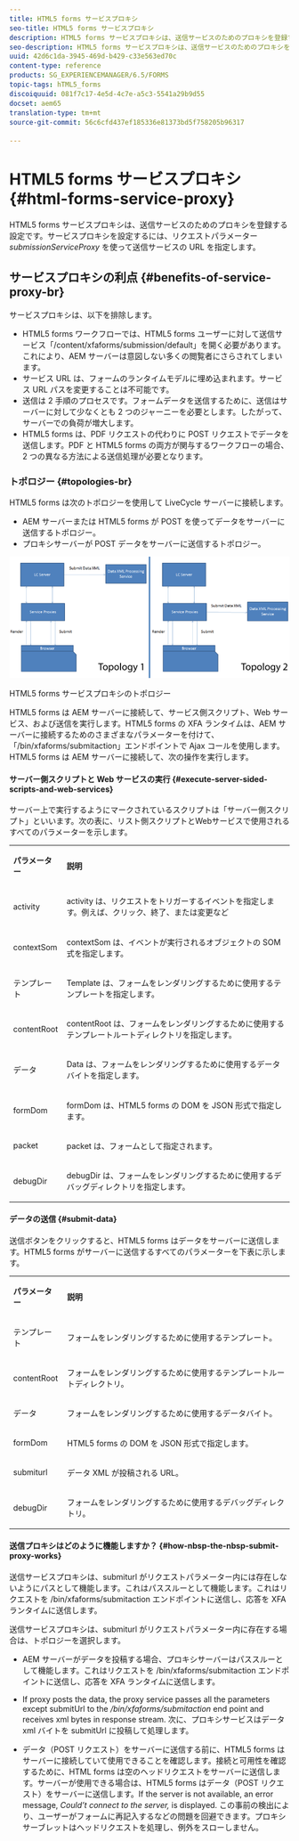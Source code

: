 ```yaml
---
title: HTML5 forms サービスプロキシ
seo-title: HTML5 forms サービスプロキシ
description: HTML5 forms サービスプロキシは、送信サービスのためのプロキシを登録する設定です。サービスプロキシを設定するには、リクエストパラメーター submissionServiceProxy を使って送信サービスの URL を指定します。
seo-description: HTML5 forms サービスプロキシは、送信サービスのためのプロキシを登録する設定です。サービスプロキシを設定するには、リクエストパラメーター submissionServiceProxy を使って送信サービスの URL を指定します。
uuid: 42d6c1da-3945-469d-b429-c33e563ed70c
content-type: reference
products: SG_EXPERIENCEMANAGER/6.5/FORMS
topic-tags: hTML5_forms
discoiquuid: 081f7c17-4e5d-4c7e-a5c3-5541a29b9d55
docset: aem65
translation-type: tm+mt
source-git-commit: 56c6cfd437ef185336e81373bd5f758205b96317

---
```



# HTML5 forms サービスプロキシ{#html-forms-service-proxy}

HTML5 forms サービスプロキシは、送信サービスのためのプロキシを登録する設定です。サービスプロキシを設定するには、リクエストパラメーター *submissionServiceProxy* を使って送信サービスの URL を指定します。

## サービスプロキシの利点 {#benefits-of-service-proxy-br}

サービスプロキシは、以下を排除します。

* HTML5 forms ワークフローでは、HTML5 forms ユーザーに対して送信サービス「/content/xfaforms/submission/default」を開く必要があります。これにより、AEM サーバーは意図しない多くの閲覧者にさらされてしまいます。
* サービス URL は、フォームのランタイムモデルに埋め込まれます。サービス URL パスを変更することは不可能です。
* 送信は 2 手順のプロセスです。フォームデータを送信するために、送信はサーバーに対して少なくとも 2 つのジャーニーを必要とします。したがって、サーバーでの負荷が増大します。
* HTML5 forms は、PDF リクエストの代わりに POST リクエストでデータを送信します。PDF と HTML5 forms の両方が関与するワークフローの場合、2 つの異なる方法による送信処理が必要となります。

### トポロジー {#topologies-br}

HTML5 forms は次のトポロジーを使用して LiveCycle サーバーに接続します。

* AEM サーバーまたは HTML5 forms が POST を使ってデータをサーバーに送信するトポロジー。
* プロキシサーバーが POST データをサーバーに送信するトポロジー。

![HTML5 forms サービスプロキシのトポロジー](assets/topology.png)

HTML5 forms サービスプロキシのトポロジー

HTML5 forms は AEM サーバーに接続して、サービス側スクリプト、Web サービス、および送信を実行します。HTML5 forms の XFA ランタイムは、AEM サーバーに接続するためのさまざまなパラメーターを付けて、「/bin/xfaforms/submitaction」エンドポイントで Ajax コールを使用します。HTML5 forms は AEM サーバーに接続して、次の操作を実行します。

#### サーバー側スクリプトと Web サービスの実行 {#execute-server-sided-scripts-and-web-services}

サーバー上で実行するようにマークされているスクリプトは「サーバー側スクリプト」といいます。次の表に、リスト側スクリプトとWebサービスで使用されるすべてのパラメーターを示します。

<table>
 <tbody>
  <tr>
   <td><p><strong>パラメーター</strong></p> </td>
   <td><p><strong>説明</strong></p> </td>
  </tr>
  <tr>
   <td><p>activity</p> </td>
   <td><p>activity は、リクエストをトリガーするイベントを指定します。例えば、クリック、終了、または変更など</p> </td>
  </tr>
  <tr>
   <td><p>contextSom</p> </td>
   <td><p>contextSom は、イベントが実行されるオブジェクトの SOM 式を指定します。</p> </td>
  </tr>
  <tr>
   <td><p>テンプレート</p> </td>
   <td><p>Template は、フォームをレンダリングするために使用するテンプレートを指定します。</p> </td>
  </tr>
  <tr>
   <td><p>contentRoot</p> </td>
   <td><p>contentRoot は、フォームをレンダリングするために使用するテンプレートルートディレクトリを指定します。</p> </td>
  </tr>
  <tr>
   <td><p>データ</p> </td>
   <td><p>Data は、フォームをレンダリングするために使用するデータバイトを指定します。</p> </td>
  </tr>
  <tr>
   <td><p>formDom</p> </td>
   <td><p>formDom は、HTML5 forms の DOM を JSON 形式で指定します。</p> </td>
  </tr>
  <tr>
   <td><p>packet</p> </td>
   <td><p>packet は、フォームとして指定されます。</p> </td>
  </tr>
  <tr>
   <td><p>debugDir</p> </td>
   <td><p>debugDir は、フォームをレンダリングするために使用するデバッグディレクトリを指定します。</p> </td>
  </tr>
 </tbody>
</table>

#### データの送信 {#submit-data}

送信ボタンをクリックすると、HTML5 forms はデータをサーバーに送信します。HTML5 forms がサーバーに送信するすべてのパラメーターを下表に示します。

<table>
 <tbody>
  <tr>
   <td><p><strong>パラメーター</strong></p> </td>
   <td><p><strong>説明</strong></p> </td>
  </tr>
  <tr>
   <td><p>テンプレート</p> </td>
   <td><p>フォームをレンダリングするために使用するテンプレート。</p> </td>
  </tr>
  <tr>
   <td><p>contentRoot</p> </td>
   <td><p>フォームをレンダリングするために使用するテンプレートルートディレクトリ。</p> </td>
  </tr>
  <tr>
   <td><p>データ</p> </td>
   <td><p>フォームをレンダリングするために使用するデータバイト。</p> </td>
  </tr>
  <tr>
   <td><p>formDom</p> </td>
   <td><p>HTML5 forms の DOM を JSON 形式で指定します。</p> </td>
  </tr>
  <tr>
   <td><p>submiturl</p> </td>
   <td><p>データ XML が投稿される URL。</p> </td>
  </tr>
  <tr>
   <td><p>debugDir</p> </td>
   <td><p>フォームをレンダリングするために使用するデバッグディレクトリ。</p> </td>
  </tr>
 </tbody>
</table>

#### 送信プロキシはどのように機能しますか？ {#how-nbsp-the-nbsp-submit-proxy-works}

送信サービスプロキシは、submiturl がリクエストパラメーター内には存在しないようにパスとして機能します。これはパススルーとして機能します。これはリクエストを /bin/xfaforms/submitaction エンドポイントに送信し、応答を XFA ランタイムに送信します。

送信サービスプロキシは、submiturl がリクエストパラメーター内に存在する場合は、トポロジーを選択します。

* AEM サーバーがデータを投稿する場合、プロキシサーバーはパススルーとして機能します。これはリクエストを /bin/xfaforms/submitaction エンドポイントに送信し、応答を XFA ランタイムに送信します。
* If proxy posts the data, the proxy service passes all the parameters except submitUrl to the */bin/xfaforms/submitaction* end point and receives xml bytes in response stream. 次に、プロキシサービスはデータ xml バイトを submitUrl に投稿して処理します。

* データ（POST リクエスト）をサーバーに送信する前に、HTML5 forms はサーバーに接続していて使用できることを確認します。接続と可用性を確認するために、HTML forms は空のヘッドリクエストをサーバーに送信します。サーバーが使用できる場合は、HTML5 forms はデータ（POST リクエスト）をサーバーに送信します。If the server is not available, an error message, *Could’t connect to the server,* is displayed. この事前の検出により、ユーザーがフォームに再記入するなどの問題を回避できます。プロキシサーブレットはヘッドリクエストを処理し、例外をスローしません。
